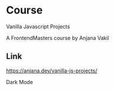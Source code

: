 # Course

Vanilla Javascript Projects

A FrontendMasters course by Anjana Vakil

## Link

https://anjana.dev/vanilla-js-projects/

Dark Mode
